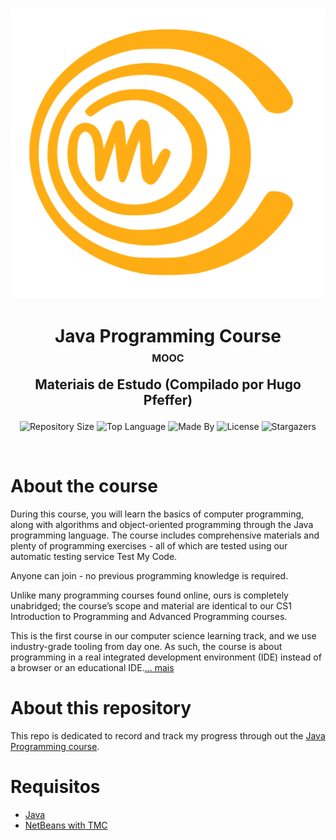 # <p align="center"><img alt="Logo Java" src="logo.svg"></p>
# <p align="center">Java Programming Course<p align="center" style="font-size: 16px; line-height: 0px; margin-top: -10px">MOOC</p></p> 
 
 ## <p align="center">Materiais de Estudo (Compilado por Hugo Pfeffer)</p>
 
<p align="center">
    <img alt="Repository Size" src="https://img.shields.io/github/repo-size/HugoPfeffer/mooc-java-programming">
    <img alt="Top Language" src="https://img.shields.io/github/languages/top/HugoPfeffer/mooc-java-programming">
    <img alt="Made By" src="https://img.shields.io/badge/Made%20By-Hugo%20Pfeffer-red">
    <img alt="License" src="https://img.shields.io/github/license/HugoPfeffer/mooc-java-programming">
    <img alt="Stargazers" src="https://img.shields.io/github/stars/HugoPfeffer/mooc-java-programming?style=social">
</p>
</br>

# About the course 


During this course, you will learn the basics of computer programming, along with algorithms and object-oriented programming through the Java programming language. The course includes comprehensive materials and plenty of programming exercises - all of which are tested using our automatic testing service Test My Code.

Anyone can join - no previous programming knowledge is required.

Unlike many programming courses found online, ours is completely unabridged; the course’s scope and material are identical to our CS1 Introduction to Programming and Advanced Programming courses.

This is the first course in our computer science learning track, and we use industry-grade tooling from day one. As such, the course is about programming in a real integrated development environment (IDE) instead of a browser or an educational IDE.[... mais](https://java-programming.mooc.fi/)

# About this repository
This repo is dedicated to record and track my progress through out the [Java Programming course](https://www.mooc.fi/en).

# Requisitos
- [Java](https://www.java.com/pt_BR/download/)
- [NetBeans with TMC](https://www.mooc.fi/en/installation/netbeans)